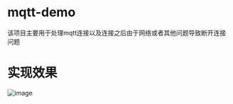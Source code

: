 # mqtt-demo
该项目主要用于处理mqtt连接以及连接之后由于网络或者其他问题导致断开连接问题
# 实现效果
![image](https://github.com/zhaoyunfei/mqtt-demo/assets/87751666/01da642f-8297-4840-b6f8-26750368fbeb)

